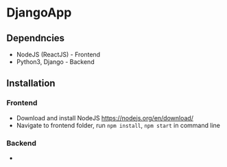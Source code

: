 # DjangoApp

## Dependncies
* NodeJS (ReactJS) - Frontend
* Python3, Django - Backend

## Installation
### Frontend
* Download and install NodeJS https://nodejs.org/en/download/
* Navigate to frontend folder, run `npm install`, `npm start` in command line
### Backend
* 
